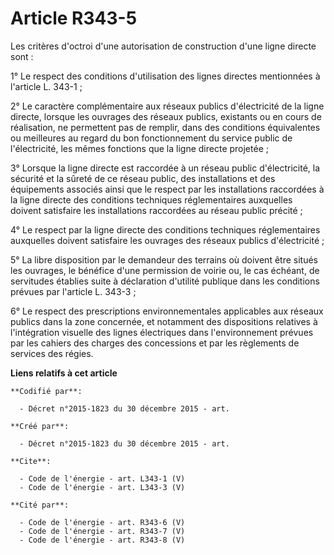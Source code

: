 # Article R343-5

Les critères d'octroi d'une autorisation de construction d'une ligne directe sont : 

1° Le respect des conditions d'utilisation des lignes directes mentionnées à l'article L. 343-1 ; 

2° Le caractère complémentaire aux réseaux publics d'électricité de la ligne directe, lorsque les ouvrages des réseaux
publics, existants ou en cours de réalisation, ne permettent pas de remplir, dans des conditions équivalentes ou meilleures
au regard du bon fonctionnement du service public de l'électricité, les mêmes fonctions que la ligne directe projetée ; 

3° Lorsque la ligne directe est raccordée à un réseau public d'électricité, la sécurité et la sûreté de ce réseau public, des
installations et des équipements associés ainsi que le respect par les installations raccordées à la ligne directe des
conditions techniques réglementaires auxquelles doivent satisfaire les installations raccordées au réseau public précité ; 

4° Le respect par la ligne directe des conditions techniques réglementaires auxquelles doivent satisfaire les ouvrages des
réseaux publics d'électricité ; 

5° La libre disposition par le demandeur des terrains où doivent être situés les ouvrages, le bénéfice d'une permission de
voirie ou, le cas échéant, de servitudes établies suite à déclaration d'utilité publique dans les conditions prévues par
l'article L. 343-3 ; 

6° Le respect des prescriptions environnementales applicables aux réseaux publics dans la zone concernée, et notamment des
dispositions relatives à l'intégration visuelle des lignes électriques dans l'environnement prévues par les cahiers des
charges des concessions et par les règlements de services des régies.

**Liens relatifs à cet article**

	**Codifié par**:

	  - Décret n°2015-1823 du 30 décembre 2015 - art.

	**Créé par**:

	  - Décret n°2015-1823 du 30 décembre 2015 - art.

	**Cite**:

	  - Code de l'énergie - art. L343-1 (V)
	  - Code de l'énergie - art. L343-3 (V)

	**Cité par**:

	  - Code de l'énergie - art. R343-6 (V)
	  - Code de l'énergie - art. R343-7 (V)
	  - Code de l'énergie - art. R343-8 (V)
